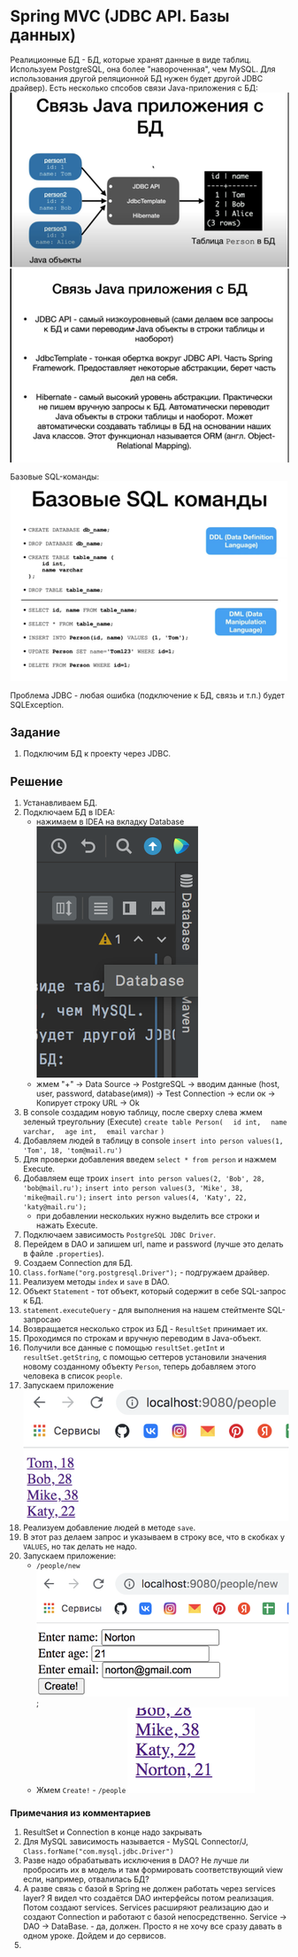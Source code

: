 # Spring MVC (JDBC API. Базы данных)

Реалиционные БД - БД, которые хранят данные в виде таблиц.
Используем PostgreSQL, она более "навороченная", чем MySQL.
Для использования другой реляционной БД нужен будет другой JDBC драйвер).
Есть несколько спсобов связи Java-приложения с БД:
![DB](images/50.png)
![DB](images/51.png)

Базовые SQL-команды:
![SQL](images/52.png)

Проблема JDBC - любая ошибка (подключение к БД, связь и т.п.) будет SQLException.

## Задание

1. Подключим БД к проекту через JDBC.

## Решение

1. Устанавливаем БД.
2. Подключаем БД в IDEA:
   - нажимаем в IDEA на вкладку Database ![DB](images/53.png)
   - жмем "+" -> Data Source -> PostgreSQL -> вводим данные (host, user, password, database(имя)) -> Test Connection -> если ок -> Копирует строку URL -> Ok
3. В console создадим новую таблицу, после сверху слева жмем зеленый треугольниу (Execute) 
   `create table Person(`
   `  id int,`
   `  name varchar,`
   `  age int,`
   `  email varchar`
   `)`
4. Добавляем людей в таблицу в console
   `insert into person values(1, 'Tom', 18, 'tom@mail.ru')`
5. Для проверки добавления введем `select * from person` и нажмем Execute.
6. Добавляем еще троих 
   `insert into person values(2, 'Bob', 28, 'bob@mail.ru');`
   `insert into person values(3, 'Mike', 38, 'mike@mail.ru');`
   `insert into person values(4, 'Katy', 22, 'katy@mail.ru');`
   - при добавлении нескольких нужно  выделить все строки и нажать Execute.
7. Подключаем зависимость `PostgreSQL JDBC Driver`.
8. Перейдем в DAO и запишем url, name и password (лучше это делать в файле `.properties`).
9. Создаем Connection для БД.
10. `Class.forName("org.postgresql.Driver");` - подгружаем драйвер.
11. Реализуем методы `index` и `save` в DAO.
12. Объект `Statement` - тот  объект, который содержит в  себе SQL-запрос к БД.
13. `statement.executeQuery` - для выполнения на нашем стейтменте SQL-запросаю
14. Возвращается несколько строк из БД - `ResultSet` принимает их.
15. Проходимся по строкам и вручную переводим в Java-объект.
16. Получили все данные с помощью `resultSet.getInt` и `resultSet.getString`, с помощью сеттеров установили значения новому созданному объекту `Person`, теперь добавляем этого человека в список `people`.
17. Запускаем приложение ![people](images/54.png)
18. Реализуем добавление людей в методе `save`.
19. В этот раз делаем запрос и указываем в строку все, что в скобках у `VALUES`, но так делать не надо.
20. Запускаем приложение:
    - `/people/new` ![new](images/55.png);
    - Жмем `Create!` - `/people` ![people](images/56.png)

### Примечания из комментариев

1. ResultSet и Connection в конце надо закрывать
2. Для MySQL зависимость называется - MySQL Connector/J, `Class.forName("com.mysql.jdbc.Driver")`
3. Разве надо обрабатывать исключения в DAO? Не лучше ли пробросить их в модель и там формировать соответствующий view если, например, отвалилась БД?
4. А разве связь с базой в Spring не должен работать через services layer? Я видел что создаётся DAO интерфейсы потом реализация. Потом создают services. Services расширяют реализацию дао и создают Connection и работают с базой непосредственно. Service -> DAO -> DataBase. - да, должен. Просто я не хочу все сразу давать в одном уроке. Дойдем и до сервисов. 
5. 